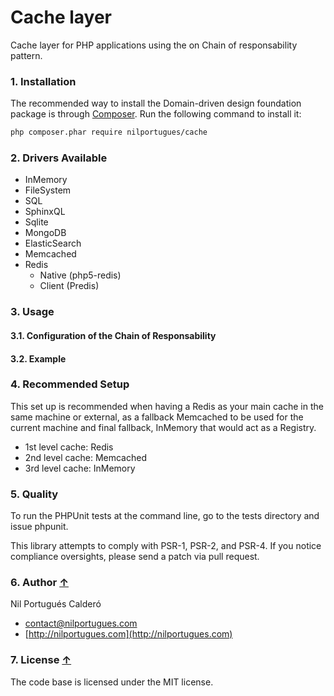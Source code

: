 # Cache layer
Cache layer for PHP applications using the on Chain of responsability pattern.

### 1. Installation

The recommended way to install the Domain-driven design foundation package is through [Composer](http://getcomposer.org). Run the following command to install it:

```sh
php composer.phar require nilportugues/cache
```

### 2. Drivers Available
- InMemory
- FileSystem
- SQL
- SphinxQL
- Sqlite
- MongoDB
- ElasticSearch
- Memcached
- Redis
  - Native (php5-redis)
  - Client (Predis)

### 3. Usage

#### 3.1. Configuration of the Chain of Responsability

#### 3.2. Example


### 4. Recommended Setup

This set up is recommended when having a Redis as your main cache in the same machine or external, as a fallback Memcached to be used for the current machine and final fallback, InMemory that would act as a Registry.

- 1st level cache: Redis
- 2nd level cache: Memcached
- 3rd level cache: InMemory


### 5. Quality

To run the PHPUnit tests at the command line, go to the tests directory and issue phpunit.

This library attempts to comply with PSR-1, PSR-2, and PSR-4. If you notice compliance oversights, please send a patch via pull request.

### 6. Author [↑](#index_block)
Nil Portugués Calderó

 - <contact@nilportugues.com>
 - [http://nilportugues.com](http://nilportugues.com)

### 7. License [↑](#index_block)
The code base is licensed under the MIT license.

